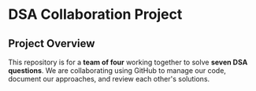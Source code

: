 # DSA Collaboration Project

## Project Overview
This repository is for a **team of four** working together to solve **seven DSA questions**. We are collaborating using GitHub to manage our code, document our approaches, and review each other's solutions.
